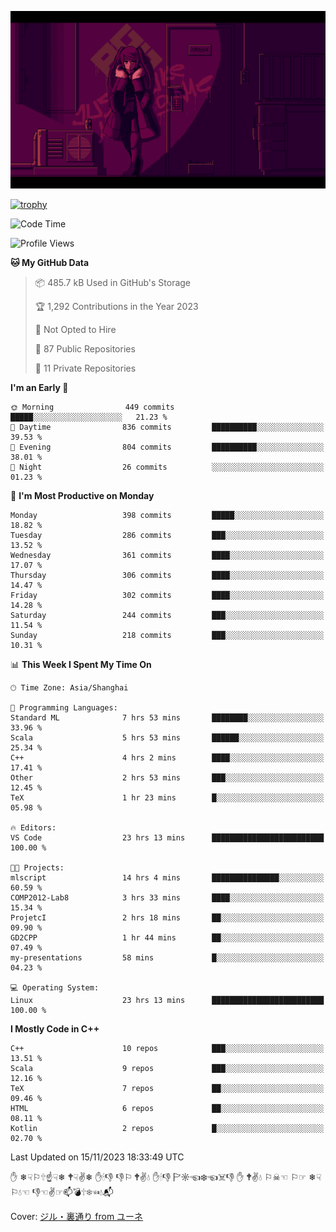 ![](imgs/main.png)

[![trophy](https://github-profile-trophy.vercel.app/?username=NeilKleistGao&theme=dracula)](https://github.com/ryo-ma/github-profile-trophy)

<!--START_SECTION:waka-->
![Code Time](http://img.shields.io/badge/Code%20Time-367%20hrs%2028%20mins-blue)

![Profile Views](http://img.shields.io/badge/Profile%20Views-0-blue)

**🐱 My GitHub Data** 

> 📦 485.7 kB Used in GitHub's Storage 
 > 
> 🏆 1,292 Contributions in the Year 2023
 > 
> 🚫 Not Opted to Hire
 > 
> 📜 87 Public Repositories 
 > 
> 🔑 11 Private Repositories 
 > 
**I'm an Early 🐤** 

```text
🌞 Morning                449 commits         █████░░░░░░░░░░░░░░░░░░░░   21.23 % 
🌆 Daytime                836 commits         ██████████░░░░░░░░░░░░░░░   39.53 % 
🌃 Evening                804 commits         ██████████░░░░░░░░░░░░░░░   38.01 % 
🌙 Night                  26 commits          ░░░░░░░░░░░░░░░░░░░░░░░░░   01.23 % 
```
📅 **I'm Most Productive on Monday** 

```text
Monday                   398 commits         █████░░░░░░░░░░░░░░░░░░░░   18.82 % 
Tuesday                  286 commits         ███░░░░░░░░░░░░░░░░░░░░░░   13.52 % 
Wednesday                361 commits         ████░░░░░░░░░░░░░░░░░░░░░   17.07 % 
Thursday                 306 commits         ████░░░░░░░░░░░░░░░░░░░░░   14.47 % 
Friday                   302 commits         ████░░░░░░░░░░░░░░░░░░░░░   14.28 % 
Saturday                 244 commits         ███░░░░░░░░░░░░░░░░░░░░░░   11.54 % 
Sunday                   218 commits         ███░░░░░░░░░░░░░░░░░░░░░░   10.31 % 
```


📊 **This Week I Spent My Time On** 

```text
🕑︎ Time Zone: Asia/Shanghai

💬 Programming Languages: 
Standard ML              7 hrs 53 mins       ████████░░░░░░░░░░░░░░░░░   33.96 % 
Scala                    5 hrs 53 mins       ██████░░░░░░░░░░░░░░░░░░░   25.34 % 
C++                      4 hrs 2 mins        ████░░░░░░░░░░░░░░░░░░░░░   17.41 % 
Other                    2 hrs 53 mins       ███░░░░░░░░░░░░░░░░░░░░░░   12.45 % 
TeX                      1 hr 23 mins        █░░░░░░░░░░░░░░░░░░░░░░░░   05.98 % 

🔥 Editors: 
VS Code                  23 hrs 13 mins      █████████████████████████   100.00 % 

🐱‍💻 Projects: 
mlscript                 14 hrs 4 mins       ███████████████░░░░░░░░░░   60.59 % 
COMP2012-Lab8            3 hrs 33 mins       ████░░░░░░░░░░░░░░░░░░░░░   15.34 % 
ProjetcI                 2 hrs 18 mins       ██░░░░░░░░░░░░░░░░░░░░░░░   09.90 % 
GD2CPP                   1 hr 44 mins        ██░░░░░░░░░░░░░░░░░░░░░░░   07.49 % 
my-presentations         58 mins             █░░░░░░░░░░░░░░░░░░░░░░░░   04.23 % 

💻 Operating System: 
Linux                    23 hrs 13 mins      █████████████████████████   100.00 % 
```

**I Mostly Code in C++** 

```text
C++                      10 repos            ███░░░░░░░░░░░░░░░░░░░░░░   13.51 % 
Scala                    9 repos             ███░░░░░░░░░░░░░░░░░░░░░░   12.16 % 
TeX                      7 repos             ██░░░░░░░░░░░░░░░░░░░░░░░   09.46 % 
HTML                     6 repos             ██░░░░░░░░░░░░░░░░░░░░░░░   08.11 % 
Kotlin                   2 repos             █░░░░░░░░░░░░░░░░░░░░░░░░   02.70 % 
```




 Last Updated on 15/11/2023 18:33:49 UTC
<!--END_SECTION:waka-->

✋ ❄☟⚐🕆☝☟❄ 🕈☟✌❄ ✋🕯👎 👎⚐ 🕈✌💧 ✋🕯👎 🏱☼☜❄☜☠👎 ✋ 🕈✌💧 ⚐☠☜ ⚐☞ ❄☟⚐💧☜ 👎☜✌☞📫💣🕆❄☜💧📬

Cover: [ジル・裏通り from ユーネ](https://www.pixiv.net/artworks/62127066)
